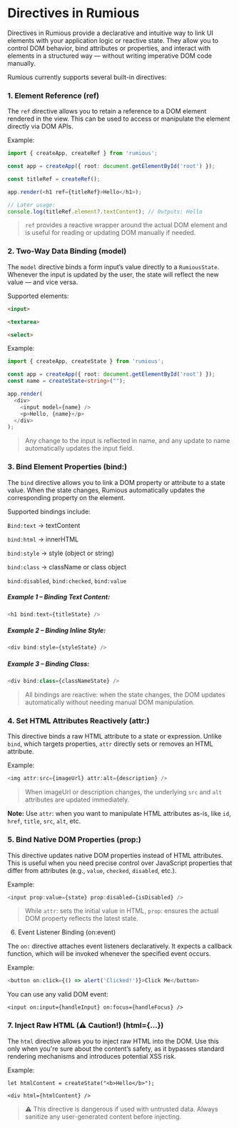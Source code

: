 # Directives in Rumious

Directives in Rumious provide a declarative and intuitive way to link UI elements with your application logic or reactive state. They allow you to control DOM behavior, bind attributes or properties, and interact with elements in a structured way — without writing imperative DOM code manually.

Rumious currently supports several built-in directives:


### 1. Element Reference (ref)

The `ref` directive allows you to retain a reference to a DOM element rendered in the view. This can be used to access or manipulate the element directly via DOM APIs.

Example:
```typescript
import { createApp, createRef } from 'rumious';

const app = createApp({ root: document.getElementById('root') });

const titleRef = createRef();

app.render(<h1 ref={titleRef}>Hello</h1>);

// Later usage:
console.log(titleRef.element?.textContent); // Outputs: Hello
```

> `ref` provides a reactive wrapper around the actual DOM element and is useful for reading or updating DOM manually if needed.


### 2. Two-Way Data Binding (model)

The `model` directive binds a form input’s value directly to a `RumiousState`. Whenever the input is updated by the user, the state will reflect the new value — and vice versa.

Supported elements:

```html
<input>

<textarea>

<select>
```


Example:

```typescript
import { createApp, createState } from 'rumious';

const app = createApp({ root: document.getElementById('root') });
const name = createState<string>("");

app.render(
  <div>
    <input model={name} />
    <p>Hello, {name}</p>
  </div>
);
```

> Any change to the input is reflected in name, and any update to name automatically updates the input field.


### 3. Bind Element Properties (bind:<property>)

The `bind` directive allows you to link a DOM property or attribute to a state value. When the state changes, Rumious automatically updates the corresponding property on the element.

Supported bindings include:

`Bind:text` → textContent

`bind:html` → innerHTML

`bind:style` → style (object or string)

`bind:class` → className or class object

`bind:disabled`, `bind:checked`, `bind:value`


##### Example 1 – Binding Text Content:

```typescript
<h1 bind:text={titleState} />
```

##### Example 2 – Binding Inline Style:

```typescript
<div bind:style={styleState} />
```

##### Example 3 – Binding Class:

```typescript
<div bind:class={classNameState} />
```

> All bindings are reactive: when the state changes, the DOM updates automatically without needing manual DOM manipulation.

### 4. Set HTML Attributes Reactively (attr:<attribute>)

This directive binds a raw HTML attribute to a state or expression. Unlike `bind`, which targets properties, `attr` directly sets or removes an HTML attribute.

Example:

```typescript
<img attr:src={imageUrl} attr:alt={description} />
```

> When imageUrl or description changes, the underlying `src` and `alt` attributes are updated immediately.


**Note:** Use `attr`: when you want to manipulate HTML attributes as-is, like `id`, `href`, `title`, `src`, `alt`, etc.


### 5. Bind Native DOM Properties (prop:<property>)

This directive updates native DOM properties instead of HTML attributes. This is useful when you need precise control over JavaScript properties that differ from attributes (e.g., `value`, `checked`, `disabled`, etc.).

Example:

```typescript
<input prop:value={state} prop:disabled={isDisabled} />
```

> While `attr`: sets the initial value in HTML, `prop`: ensures the actual DOM property reflects the latest state.


6. Event Listener Binding (on:event)

The `on:` directive attaches event listeners declaratively. It expects a callback function, which will be invoked whenever the specified event occurs.

Example:

```typescript
<button on:click={() => alert('Clicked!')}>Click Me</button>
```

You can use any valid DOM event:

```
<input on:input={handleInput} on:focus={handleFocus} />
```

### 7. Inject Raw HTML (⚠️ Caution!) (html={...})

The `html` directive allows you to inject raw HTML into the DOM. Use this only when you're sure about the content’s safety, as it bypasses standard rendering mechanisms and introduces potential XSS risk.

Example:

```
let htmlContent = createState("<b>Hello</b>");

<div html={htmlContent} />
```

> ⚠️ This directive is dangerous if used with untrusted data. Always sanitize any user-generated content before injecting.


